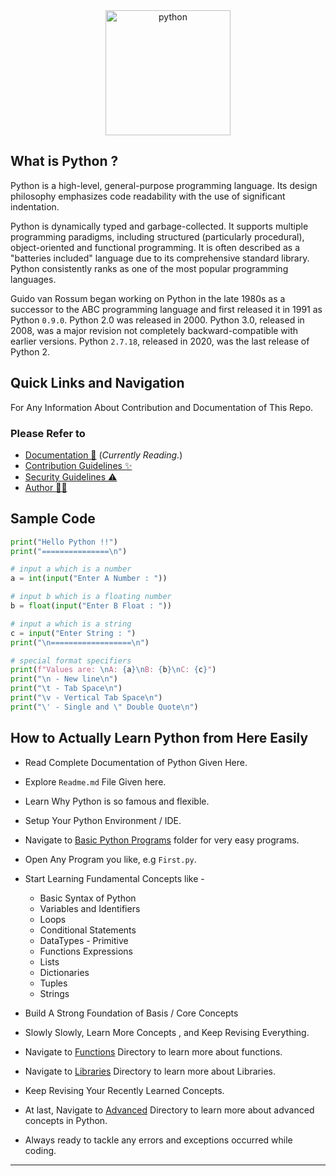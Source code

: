 <div align="center">
  <a href="https://python.org">
  <img src="https://cdn.jsdelivr.net/gh/offensive-vk/Icons@master/python/python-original.svg" alt="python" height="200" width="200"/>
  </a>
</div>

## What is Python ?

Python is a high-level, general-purpose programming language. Its design philosophy emphasizes code readability with the use of significant indentation.

Python is dynamically typed and garbage-collected. It supports multiple programming paradigms, including structured (particularly procedural), object-oriented and functional programming. It is often described as a "batteries included" language due to its comprehensive standard library. Python consistently ranks as one of the most popular programming languages.

Guido van Rossum began working on Python in the late 1980s as a successor to the ABC programming language and first released it in 1991 as Python `0.9.0`. Python 2.0 was released in 2000. Python 3.0, released in 2008, was a major revision not completely backward-compatible with earlier versions. Python `2.7.18`, released in 2020, was the last release of Python 2.

## Quick Links and Navigation

For Any Information About Contribution and Documentation of This Repo.

### Please Refer to

- [Documentation 📖](https://github.com/offensive-vk/Python/blob/master/readme.md) (*Currently Reading.*)
- [Contribution Guidelines ✨](https://github.com/offensive-vk/Python/blob/master/.github/CONTRIBUTING.md)
- [Security Guidelines ⚠️](https://github.com/offensive-vk/Python/blob/master/.github/SECURITY.md)
- [Author 🧑‍💻](https://github.com/offensive-vk/)

## Sample Code

```python
print("Hello Python !!")
print("===============\n")

# input a which is a number
a = int(input("Enter A Number : "))

# input b which is a floating number
b = float(input("Enter B Float : "))

# input a which is a string
c = input("Enter String : ")
print("\n==================\n")

# special format specifiers
print(f"Values are: \nA: {a}\nB: {b}\nC: {c}")
print("\n - New line\n")
print("\t - Tab Space\n")
print("\v - Vertical Tab Space\n")
print("\' - Single and \" Double Quote\n")

```

## How to Actually Learn Python from Here Easily

- Read Complete Documentation of Python Given Here.
- Explore `Readme.md` File Given here.
- Learn Why Python is so famous and flexible.
- Setup Your Python Environment / IDE.
- Navigate to [Basic Python Programs](https://github.com/offensive-vk/Learn-Python/tree/master/Basic/) folder for very easy programs.
- Open Any Program you like, e.g `First.py`.
- Start Learning Fundamental Concepts like -

  - Basic Syntax of Python
  - Variables and Identifiers
  - Loops
  - Conditional Statements
  - DataTypes - Primitive
  - Functions Expressions
  - Lists
  - Dictionaries
  - Tuples
  - Strings

- Build A Strong Foundation of Basis / Core Concepts
- Slowly Slowly, Learn More Concepts , and Keep Revising Everything.
- Navigate to [Functions](https://github.com/offensive-vk/Learn-Python/tree/master/Functions) Directory to learn more about functions.
- Navigate to [Libraries](https://github.com/offensive-vk/Learn-Python/tree/master/Libraries) Directory to learn more about Libraries.
- Keep Revising Your Recently Learned Concepts.
- At last, Navigate to [Advanced](https://github.com/offensive-vk/Learn-Python/tree/master/Advanced) Directory to learn more about advanced concepts in Python.
- Always ready to tackle any errors and exceptions occurred while coding.

***
